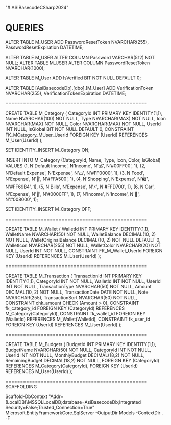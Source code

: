 "# ASIBasecodeCSharp2024" 

QUERIES
================================================


ALTER TABLE M_USER
ADD PasswordResetToken NVARCHAR(255),
    PasswordResetExpiration DATETIME;

ALTER TABLE M_USER
ALTER COLUMN Password VARCHAR(512) NOT NULL;
ALTER TABLE M_USER
ALTER COLUMN PasswordResetToken NVARCHAR(1000);

ALTER TABLE M_User
ADD IsVerified BIT NOT NULL DEFAULT 0;

ALTER TABLE [AsiBasecodeDb].[dbo].[M_User]
ADD VerificationToken NVARCHAR(255),
    VerificationTokenExpiration DATETIME;


================================================


CREATE TABLE M_Category (
    CategoryId INT PRIMARY KEY IDENTITY(1,1),
    Name NVARCHAR(100) NOT NULL,
    Type NVARCHAR(MAX) NOT NULL,
    Icon NVARCHAR(MAX) NOT NULL,
    Color NVARCHAR(MAX) NOT NULL,
    UserId INT NULL,
    IsGlobal BIT NOT NULL DEFAULT 0,
    CONSTRAINT FK_MCategory_MUser_UserId FOREIGN KEY (UserId) REFERENCES M_User(UserId)
);

SET IDENTITY_INSERT M_Category ON;

INSERT INTO M_Category (CategoryId, Name, Type, Icon, Color, IsGlobal)
VALUES 
    (1, N'Default Income', N'Income', N'💰', N'#00FF00', 1),
    (2, N'Default Expense', N'Expense', N'💵', N'#FF0000', 1),
    (3, N'Food', N'Expense', N'🍕', N'#FFA500', 1),
    (4, N'Shopping', N'Expense', N'🛍️', N'#FF69B4', 1),
    (5, N'Bills', N'Expense', N'⚡', N'#FFD700', 1),
    (6, N'Car', N'Expense', N'🚗', N'#0000FF', 1),
    (7, N'Income', N'Income', N'💸', N'#008000', 1);

SET IDENTITY_INSERT M_Category OFF;


================================================

CREATE TABLE M_Wallet (
    WalletId INT PRIMARY KEY IDENTITY(1,1),
    WalletName NVARCHAR(50) NOT NULL,
    WalletBalance DECIMAL(10, 2) NOT NULL,
    WalletOriginalBalance DECIMAL(10, 2) NOT NULL DEFAULT 0,
    WalletIcon NVARCHAR(255) NOT NULL,
    WalletColor NVARCHAR(20) NOT NULL,
    UserId INT NOT NULL,
    CONSTRAINT FK_M_Wallet_UserId FOREIGN KEY (UserId) REFERENCES M_User(UserId)
);

================================================


CREATE TABLE M_Transaction (
    TransactionId INT PRIMARY KEY IDENTITY(1,1),
    CategoryId INT NOT NULL,
    WalletId INT NOT NULL,
    UserId INT NOT NULL,
    TransactionType NVARCHAR(50) NOT NULL,
    Amount DECIMAL(10, 2) NOT NULL,
    TransactionDate DATE NOT NULL,
    Note NVARCHAR(255),
    TransactionSort NVARCHAR(50) NOT NULL,
    CONSTRAINT chk_amount CHECK (Amount > 0),
    CONSTRAINT fk_category_id FOREIGN KEY (CategoryId) REFERENCES M_Category(CategoryId),
    CONSTRAINT fk_wallet_id FOREIGN KEY (WalletId) REFERENCES M_Wallet(WalletId),
    CONSTRAINT fk_user_id FOREIGN KEY (UserId) REFERENCES M_User(UserId)
); 


================================================

CREATE TABLE M_Budgets (
    BudgetId INT PRIMARY KEY IDENTITY(1,1),
    BudgetName NVARCHAR(50) NOT NULL,
    CategoryId INT NOT NULL,
    UserId INT NOT NULL,
    MonthlyBudget DECIMAL(18,2) NOT NULL,
    RemainingBudget DECIMAL(18,2) NOT NULL,
    FOREIGN KEY (CategoryId) REFERENCES M_Category(CategoryId),
    FOREIGN KEY (UserId) REFERENCES M_User(UserId)
);


================================================
SCAFFOLDING 

Scaffold-DbContext "Addr=(LocalDB)\MSSQLLocalDB;database=AsiBasecodeDb;Integrated Security=False;Trusted_Connection=True" Microsoft.EntityFrameworkCore.SqlServer -OutputDir Models -ContextDir . -F

